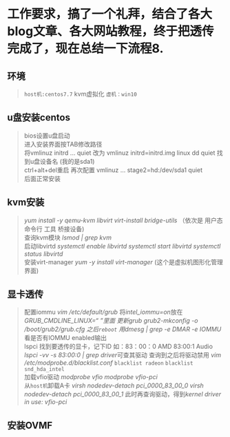 # 工作要求，搞了一个礼拜，结合了各大blog文章、各大网站教程，终于把透传完成了，现在总结一下流程8.

## 环境
> `host机:centos7.7` kvm虚拟化 `虚机：win10`

## u盘安装centos
> bios设置u盘启动  
> 进入安装界面按TAB修改路径  
> 将vmlinuz initrd ... quiet 改为 vmlinuz initrd=initrd.img linux dd quiet 找到u盘设备名 (我的是sda1)  
> ctrl+alt+del重启 再次配置 vmlinuz ... stage2=hd:/dev/sda1 quiet   
> 后面正常安装  

## kvm安装
> *yum install -y qemu-kvm libvirt virt-install bridge-utils* （依次是 用户态 命令行 工具 桥接设备)  
> 查询kvm模块 *lsmod | grep kvm*  
> 启动libvirtd *systemctl enable libvirtd   systemctl start libvirtd    systemctl status libvirtd*  
> 安装virt-manager *yum -y install virt-manager* (这个是虚拟机图形化管理界面)  

## 显卡透传
> 配置iommu *vim /etc/default/grub* 将*intel_iommu=on*放在*GRUB_CMDLINE_LINUX=“ ”*里面 
> 更新grub *grub2-mkconfig -o /boot/grub2/grub.cfg*  之后`reboot`
> 用*dmesg | grep -e DMAR -e IOMMU*看是否有IOMMU enabled输出  
> lspci 找到要透传的显卡，记下ID 如：83：00：0 AMD 83:00:1 Audio
> *lspci -vv -s 83:00:0 | grep driver*可查其驱动
> 查询到之后将驱动禁用 *vim /etc/modprobe.d/blacklist.conf* `blacklist radeon` `blacklist snd_hda_intel`  
> 加载vfio驱动 *modprobe vfio* *modprobe vfio-pci*  
> 从`host机`卸载A卡 *virsh nodedev-detach pci_0000_83_00_0* *virsh nodedev-detach pci_0000_83_00_1*
> 此时再查询驱动，得到*kernel driver in use: vfio-pci*

## 安装OVMF
